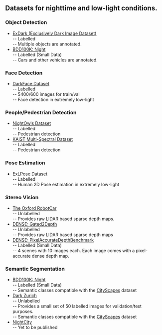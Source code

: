 ## Datasets for nighttime and low-light conditions. 

### Object Detection
- [ExDark (Exclusively Dark Image Dataset)](https://github.com/cs-chan/Exclusively-Dark-Image-Dataset)  
-- Labelled  
-- Multiple objects are annotated. 
- [BDD100K: Night](https://bdd-data.berkeley.edu/)  
-- Labelled (Small Data)  
-- Cars and other vehicles are annotated.  

### Face Detection
- [DarkFace Dataset](https://flyywh.github.io/CVPRW2019LowLight/)  
-- Labelled  
-- 5400/600 images for train/val  
-- Face detection in extremely low-light

### People/Pedestrian Detection
- [NightOwls Dataset](https://www.nightowls-dataset.org/)  
-- Labelled  
-- Pedestrian detection
- [KAIST Multi-Spectral Dataset](https://soonminhwang.github.io/rgbt-ped-detection/data/)  
-- Labelled  
-- Pedestrian detection


### Pose Estimation  
- [ExLPose Dataset](http://cg.postech.ac.kr/research/ExLPose/)  
-- Labelled   
-- Human 2D Pose estimation in extremely low-light   
  
### Stereo Vision
- [The Oxford RobotCar](https://robotcar-dataset.robots.ox.ac.uk/)  
-- Unlabelled  
-- Provides raw LIDAR based sparse depth maps. 
- [DENSE: Gated2Depth](https://www.uni-ulm.de/en/in/driveu/projects/dense-datasets)  
-- Unlabelled  
-- Provides raw LIDAR based sparse depth maps
- [DENSE: PixelAccurateDepthBenchmark](https://www.uni-ulm.de/en/in/driveu/projects/dense-datasets)  
-- Labelled (Small Data)  
-- 4 scenes with 10 images each. Each image comes with a pixel-accurate dense depth map.

### Semantic Segmentation
- [BDD100K: Night](https://bdd-data.berkeley.edu/)  
-- Labelled (Small Data)  
-- Semantic classes compatible with the [CityScapes](https://www.cityscapes-dataset.com/) dataset
- [Dark Zurich](https://www.trace.ethz.ch/publications/2019/GCMA_UIoU/)  
-- Unlabelled  
-- Provides a small set of 50 labelled images for validation/test purposes.  
-- Semantic classes compatible with the [CityScapes](https://www.cityscapes-dataset.com/) dataset
- [NightCity](https://arxiv.org/pdf/2003.06883.pdf)  
-- Yet to be published

